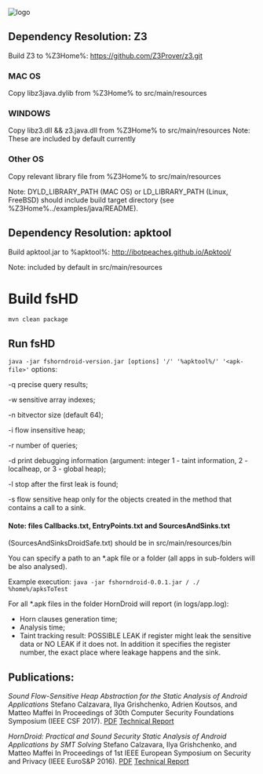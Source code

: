 ![logo](/logo.png?raw=true "")

## Dependency Resolution:  Z3
Build Z3 to %Z3Home%:
https://github.com/Z3Prover/z3.git

### MAC OS
Copy libz3java.dylib from %Z3Home% to src/main/resources

### WINDOWS
Copy libz3.dll && z3.java.dll from %Z3Home% to src/main/resources
Note: These are included by default currently

### Other OS
Copy relevant library file from %Z3Home% to src/main/resources

Note: DYLD_LIBRARY_PATH (MAC OS) or LD_LIBRARY_PATH (Linux, FreeBSD) should include build target directory (see %Z3Home%../examples/java/README).

## Dependency Resolution:  apktool
Build apktool.jar to %apktool%:
http://ibotpeaches.github.io/Apktool/

Note: included by default in src/main/resources

# Build fsHD

` mvn clean package `

## Run fsHD

` java -jar fshorndroid-version.jar [options] '/' '%apktool%/' '<apk-file>' `
options:

-q precise query results;

-w sensitive array indexes;

-n bitvector size (default 64);

-i flow insensitive heap;

-r number of queries;

-d print debugging information (argument: integer 1 - taint information, 2 - localheap, or 3 - global heap);

-l stop after the first leak is found;

-s flow sensitive heap only for the objects created in the method that contains a call to a sink.

#### Note: files Callbacks.txt, EntryPoints.txt and SourcesAndSinks.txt 
(SourcesAndSinksDroidSafe.txt) should be in src/main/resources/bin

You can specify a path to an *.apk file or a folder (all apps in sub-folders will be also analysed).

Example execution:
`java -jar fshorndroid-0.0.1.jar / ./ %home%/apksToTest`

For all *.apk files in the folder HornDroid will report (in logs/app.log):
- Horn clauses generation time;
- Analysis time;
- Taint tracking result: POSSIBLE LEAK if register might leak the sensitive data or NO LEAK if it does not. In addition it specifies the register number, the exact place where leakage happens and the sink.

## Publications:

*Sound Flow-Sensitive Heap Abstraction for the Static Analysis of Android Applications*
Stefano Calzavara, Ilya Grishchenko, Adrien Koutsos, and Matteo Maffei
In Proceedings of 30th Computer Security Foundations Symposium (IEEE CSF 2017).
[PDF](https://secpriv.tuwien.ac.at/fileadmin/t/secpriv/Papers/csf2017.pdf)
[Technical Report](https://secpriv.tuwien.ac.at/fileadmin/t/secpriv/Papers/csf2017-tr.pdf)

*HornDroid: Practical and Sound Security Static Analysis of Android Applications by SMT Solving*
Stefano Calzavara, Ilya Grishchenko, and Matteo Maffei
In Proceedings of 1st IEEE European Symposium on Security and Privacy (IEEE EuroS&P 2016).
[PDF](https://secpriv.tuwien.ac.at/fileadmin/t/secpriv/Papers/eurosp16.pdf)
[Technical Report](https://secpriv.tuwien.ac.at/fileadmin/t/secpriv/Papers/eurosp16-tr.pdf)
